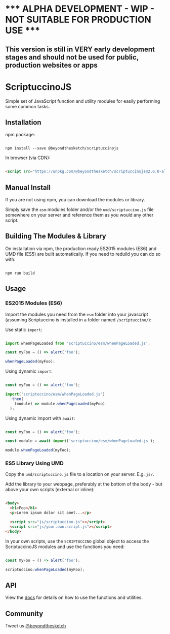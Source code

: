 # *** ALPHA DEVELOPMENT - WIP - NOT SUITABLE FOR PRODUCTION USE ***

## This version is still in VERY early development stages and should not be used for public, production websites or apps

# ScriptuccinoJS

Simple set of JavaScript function and utility modules for easily performing some common tasks.


## Installation

npm package:

```shell

npm install --save @beyondthesketch/scriptuccinojs

```

In browser (via CDN):

```html

<script src="https://unpkg.com/@beyondthesketch/scriptuccinojs@2.0.0-alpha/umd/scriptuccino.js"></script>

```


## Manual Install

If you are not using npm, you can download the modules or library.

Simply save the `esm` modules folder and/or the `umd/scriptuccino.js` file somewhere on your server and reference them as you would any other script.


## Building The Modules & Library

On installation via npm, the production ready ES2015 modules (ES6) and UMD file (ES5) are built automatically. If you need to reduild you can do so with:

```shell

npm run build

```


## Usage


### ES2015 Modules (ES6)

Import the modules you need from the `esm` folder into your javascript (assuming Scriptuccino is installed in a folder named `/scriptuccino/`):

Use static `import`:

```javascript

import whenPageLoaded from 'scriptuccino/esm/whenPageLoaded.js';

const myFoo = () => alert('foo');

whenPageLoaded(myFoo);

```

Using dynamic `import`:

```javascript

const myFoo = () => alert('foo');

import('scriptuccino/esm/whenPageLoaded.js')
  .then(
    (module) => module.whenPageLoaded(myFoo)
  );

```

Using dynamic import with `await`:

```javascript

const myFoo = () => alert('foo');

const module = await import('scriptuccino/esm/whenPageLoaded.js');

module.whenPageLoaded(myFoo);

```

### ES5 Library Using UMD

Copy the `umd/scriptuccino.js` file to a location on your server. E.g. `js/`.

Add the library to your webpage, preferably at the bottom of the body - but above your own scripts (external or inline):

```html

<body>
  <h1>Foo</h1>
  <p>Lorem ipsum dolor sit amet...</p>

  <script src="js/scriptuccino.js"></script>
  <script src="js/your.own.script.js"></script>
</body>

```

In your own scripts, use the `SCRIPTUCCINO` global object to access the ScriptuccinoJS modules and use the functions you need:

```javascript

const myFoo = () => alert('foo');

scriptuccino.whenPageLoaded(myFoo);

```

## API

View the [docs](https://beyondthesketch.github.io/ScriptuccinoJS) for details on how to use the functions and utilities.


## Community

Tweet us [@beyondthesketch](https://twitter.com/beyondthesketch)
